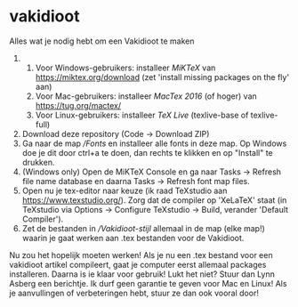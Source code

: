 # vakidioot
Alles wat je nodig hebt om een Vakidioot te maken

1. 1. Voor Windows-gebruikers: installeer *MiKTeX* van https://miktex.org/download (zet 'install missing packages on the fly' aan)
   2. Voor Mac-gebruikers: installeer *MacTex 2016* (of hoger) van https://tug.org/mactex/
   3. Voor Linux-gebruikers: installeer *TeX Live* (texlive-base of texlive-full)
2. Download deze repository (Code -> Download ZIP)
3. Ga naar de map */Fonts* en installeer alle fonts in deze map. Op Windows doe je dit door ctrl+a te doen, dan rechts te klikken en op "Install" te drukken.
4. (Windows only) Open de MiKTeX Console en ga naar Tasks -> Refresh file name database en daarna Tasks -> Refresh font map files.
5. Open nu je tex-editor naar keuze (ik raad TeXstudio aan https://www.texstudio.org/). Zorg dat de compiler op 'XeLaTeX' staat (in TeXstudio via Options -> Configure TeXstudio -> Build, verander 'Default Compiler').
6. Zet de bestanden in */Vakidioot-stijl* allemaal in de map (elke map!) waarin je gaat werken aan .tex bestanden voor de Vakidioot.

Nu zou het hopelijk moeten werken! Als je nu een .tex bestand voor een vakidioot artikel compileert, gaat je computer eerst allemaal packages installeren. Daarna is ie klaar voor gebruik! Lukt het niet? Stuur dan Lynn Asberg een berichtje.  Ik durf geen garantie te geven voor Mac en Linux! Als je aanvullingen of verbeteringen hebt, stuur ze dan ook vooral door!
